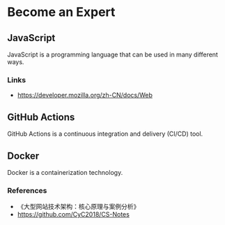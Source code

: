 # Become an Expert

## JavaScript

JavaScript is a programming language that can be used in many different ways.

### Links

- <https://developer.mozilla.org/zh-CN/docs/Web>

## GitHub Actions

GitHub Actions is a continuous integration and delivery (CI/CD) tool.

## Docker

Docker is a containerization technology.

### References

- 《大型网站技术架构：核心原理与案例分析》
- <https://github.com/CyC2018/CS-Notes>
